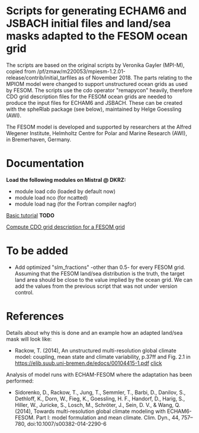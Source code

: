 Scripts for generating ECHAM6 and JSBACH initial files and land/sea masks adapted to the FESOM ocean grid
======

The scripts are based on the original scripts by Veronika Gayler (MPI-M), copied from /pf/zmaw/m220053/mpiesm-1.2.01-release/contrib/initial_tarfiles as of November 2018. The parts relating to the MPIOM model were changed to support unstructured ocean grids as used by FESOM. The scripts use the cdo operator "remapycon" heavily, therefore CDO grid description files for the FESOM ocean grids are needed to produce the input files for ECHAM6 and JSBACH. These can be created with the spheRlab package (see below), maintained by Helge Goessling (AWI). 

The FESOM model is developed and supported by researchers at the Alfred Wegener Institute, Helmholtz Centre for Polar and Marine Research (AWI), in Bremerhaven, Germany.

Documentation
=============

**Load the following modules on Mistral @ DKRZ:**

- module load cdo (loaded by default now)
- module load nco (for ncatted)
- module load nag (for the Fortran compiler nagfor)

[Basic tutorial](/docs/README.md) **TODO**

[Compute CDO grid description for a FESOM grid](https://gitlab.dkrz.de/FESOM/fesom2/blob/master/docs/convert_grid_to_nc.md)

To be added
===========

- Add optimized "slm_fractions" -other than 0.5- for every FESOM grid. Assuming that the FESOM land/sea distribution is the truth, the target land area should be close to the value implied by the ocean grid. We can add the values from the previous script that was not under version control.

References
==========

Details about why this is done and an example how an adapted land/sea mask will look like:

* Rackow, T. (2014), An unstructured multi-resolution global climate model:
coupling, mean state and climate variability, p.37ff and Fig. 2.1 in https://elib.suub.uni-bremen.de/edocs/00104415-1.pdf [click](https://elib.suub.uni-bremen.de/edocs/00104415-1.pdf)

Analysis of model runs with ECHAM-FESOM where the adaptation has been performed:

* Sidorenko, D., Rackow, T., Jung, T., Semmler, T., Barbi, D., Danilov, S., Dethloff, K., Dorn, W., Fieg, K., Goessling, H. F., Handorf, D., Harig, S., Hiller, W., Juricke, S., Losch, M., Schröter, J., Sein, D. V., & Wang, Q. (2014), Towards multi-resolution global climate modeling with ECHAM6-FESOM. Part I: model formulation and mean climate. Clim. Dyn., 44, 757–780, doi:10.1007/s00382-014-2290-6
